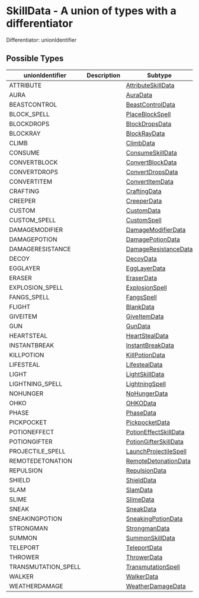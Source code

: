 

# SkillData - A union of types with a differentiator



Differentiator: unionIdentifier



## Possible Types

| unionIdentifier | Description | Subtype |
| - | - | - |
| ATTRIBUTE |  | [AttributeSkillData](AttributeSkillData) |
| AURA |  | [AuraData](AuraData) |
| BEASTCONTROL |  | [BeastControlData](BeastControlData) |
| BLOCK_SPELL |  | [PlaceBlockSpell](PlaceBlockSpell) |
| BLOCKDROPS |  | [BlockDropsData](BlockDropsData) |
| BLOCKRAY |  | [BlockRayData](BlockRayData) |
| CLIMB |  | [ClimbData](ClimbData) |
| CONSUME |  | [ConsumeSkillData](ConsumeSkillData) |
| CONVERTBLOCK |  | [ConvertBlockData](ConvertBlockData) |
| CONVERTDROPS |  | [ConvertDropsData](ConvertDropsData) |
| CONVERTITEM |  | [ConvertItemData](ConvertItemData) |
| CRAFTING |  | [CraftingData](CraftingData) |
| CREEPER |  | [CreeperData](CreeperData) |
| CUSTOM |  | [CustomData](CustomData) |
| CUSTOM_SPELL |  | [CustomSpell](CustomSpell) |
| DAMAGEMODIFIER |  | [DamageModifierData](DamageModifierData) |
| DAMAGEPOTION |  | [DamagePotionData](DamagePotionData) |
| DAMAGERESISTANCE |  | [DamageResistanceData](DamageResistanceData) |
| DECOY |  | [DecoyData](DecoyData) |
| EGGLAYER |  | [EggLayerData](EggLayerData) |
| ERASER |  | [EraserData](EraserData) |
| EXPLOSION_SPELL |  | [ExplosionSpell](ExplosionSpell) |
| FANGS_SPELL |  | [FangsSpell](FangsSpell) |
| FLIGHT |  | [BlankData](BlankData) |
| GIVEITEM |  | [GiveItemData](GiveItemData) |
| GUN |  | [GunData](GunData) |
| HEARTSTEAL |  | [HeartStealData](HeartStealData) |
| INSTANTBREAK |  | [InstantBreakData](InstantBreakData) |
| KILLPOTION |  | [KillPotionData](KillPotionData) |
| LIFESTEAL |  | [LifestealData](LifestealData) |
| LIGHT |  | [LightSkillData](LightSkillData) |
| LIGHTNING_SPELL |  | [LightningSpell](LightningSpell) |
| NOHUNGER |  | [NoHungerData](NoHungerData) |
| OHKO |  | [OHKOData](OHKOData) |
| PHASE |  | [PhaseData](PhaseData) |
| PICKPOCKET |  | [PickpocketData](PickpocketData) |
| POTIONEFFECT |  | [PotionEffectSkillData](PotionEffectSkillData) |
| POTIONGIFTER |  | [PotionGifterSkillData](PotionGifterSkillData) |
| PROJECTILE_SPELL |  | [LaunchProjectileSpell](LaunchProjectileSpell) |
| REMOTEDETONATION |  | [RemoteDetonationData](RemoteDetonationData) |
| REPULSION |  | [RepulsionData](RepulsionData) |
| SHIELD |  | [ShieldData](ShieldData) |
| SLAM |  | [SlamData](SlamData) |
| SLIME |  | [SlimeData](SlimeData) |
| SNEAK |  | [SneakData](SneakData) |
| SNEAKINGPOTION |  | [SneakingPotionData](SneakingPotionData) |
| STRONGMAN |  | [StrongmanData](StrongmanData) |
| SUMMON |  | [SummonSkillData](SummonSkillData) |
| TELEPORT |  | [TeleportData](TeleportData) |
| THROWER |  | [ThrowerData](ThrowerData) |
| TRANSMUTATION_SPELL |  | [TransmutationSpell](TransmutationSpell) |
| WALKER |  | [WalkerData](WalkerData) |
| WEATHERDAMAGE |  | [WeatherDamageData](WeatherDamageData) |
